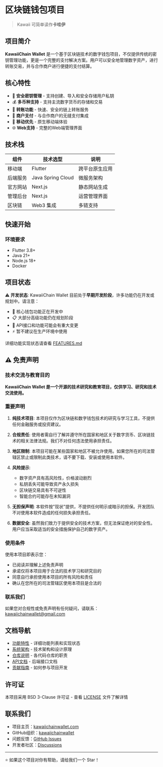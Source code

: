 # 区块链钱包项目

> Kawaii 可简单读作**卡哇伊**

## 项目简介

**KawaiiChain Wallet** 是一个基于区块链技术的数字钱包项目，不仅提供传统的密钥管理功能，更是一个完整的支付解决方案。用户可以安全地管理数字资产，进行转账交易，并与合作商户进行便捷的支付结算。

## 核心特性

- 🔐 **安全密钥管理** - 支持创建、导入和安全存储用户私钥
- 💰 **多币种支持** - 支持主流数字货币的存储和交易
- 🔄 **转账功能** - 快速、安全的链上转账服务
- 🏪 **商户支付** - 与合作商户的无缝支付集成
- 📱 **移动优先** - 原生移动端体验
- 🌐 **Web支持** - 完整的Web端管理界面

## 技术栈

| 组件 | 技术选型 | 说明 |
|------|----------|------|
| 移动端 | Flutter | 跨平台原生应用 |
| 后端服务 | Java Spring Cloud | 微服务架构 |
| 官方网站 | Next.js | 静态网站生成 |
| 管理后台 | Next.js | 运营管理界面 |
| 区块链 | Web3 集成 | 多链支持 |

## 快速开始

### 环境要求

- Flutter 3.8+
- Java 21+
- Node.js 18+
- Docker

## 项目状态

⚠️ **开发状态**: KawaiiChain Wallet 目前处于**早期开发阶段**，许多功能仍在开发或规划中。请注意：

- 🚧 核心钱包功能正在开发中
- 📋 大部分高级功能仍在规划阶段  
- 🔄 API接口和功能可能会有重大变更
- ⚡ 暂不建议在生产环境中使用

详细功能实现状态请查看 [FEATURES.md](./FEATURES.md)

## ⚠️ 免责声明

### 技术交流与教育目的

**KawaiiChain Wallet 是一个开源的技术研究和教育项目，仅供学习、研究和技术交流使用。**

### 重要声明

1. **纯技术项目**: 本项目仅作为区块链和数字钱包技术的研究与学习工具，不提供任何金融服务或投资建议。

2. **合规责任**: 使用者需自行了解并遵守所在国家和地区关于数字货币、区块链技术的相关法律法规。我们不对任何违法使用承担责任。

3. **地区限制**: 本项目可能在某些国家和地区不被允许使用。如果您所在的司法管辖区禁止或限制此类技术，请不要下载、安装或使用本软件。

4. **风险提示**: 
   - 数字资产具有高风险性，价格波动剧烈
   - 私钥丢失可能导致资产永久损失
   - 区块链交易具有不可逆性
   - 智能合约可能存在未知漏洞

5. **无担保声明**: 本软件按"现状"提供，不提供任何明示或暗示的担保。开发团队不对使用本软件造成的任何损失承担责任。

6. **数据安全**: 虽然我们致力于提供安全的技术方案，但无法保证绝对的安全性。用户应当采取适当的安全措施保护自己的数字资产。

### 使用条件

使用本项目即表示您：
- 已阅读并理解上述免责声明
- 承诺仅将本项目用于合法的技术学习和研究目的
- 同意自行承担使用本项目的所有风险和责任
- 确认在您所在的司法管辖区使用本项目是合法的

### 联系我们

如果您对合规性或免责声明有任何疑问，请联系：kawaiichainwallet@gmail.com

## 文档导航

- [功能特性](./FEATURES.md) - 详细功能列表和实现状态
- [系统架构](./ARCHITECTURE.md) - 技术架构和设计原理
- [仓库说明](./REPOSITORIES.md) - 各代码仓库的职责
- [API文档](./API.md) - 后端接口文档
- [贡献指南](./CONTRIBUTING.md) - 如何参与项目开发

## 许可证

本项目采用 BSD 3-Clause 许可证 - 查看 [LICENSE](LICENSE) 文件了解详情

## 联系我们

- 项目主页：[kawaiichainwallet.com](https://kawaiichainwallet.com)
- GitHub组织：[kawaiichainwallet](https://github.com/kawaiichainwallet)
- 问题反馈：[GitHub Issues](https://github.com/kawaiichainwallet/kawaii-docs/issues)
- 开发者社区：[Discussions](https://github.com/kawaiichainwallet/kawaii-docs/discussions)

---

⭐ 如果这个项目对你有帮助，请给我们一个 Star！